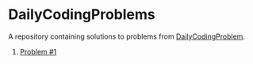 # DailyCodingProblems

A repository containing solutions to problems from [DailyCodingProblem](https://www.dailycodingproblem.com/).

1. [Problem #1](https://github.com/bumblebee211196/DailyCodingProblems/blob/main/dcp_1)
